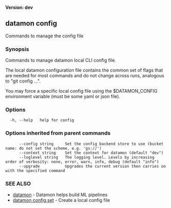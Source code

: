 **Version: dev**

## datamon config

Commands to manage the config file

### Synopsis

Commands to manage datamon local CLI config file.

The local datamon configuration file contains the common set of flags that are needed for most commands and do not change across runs,
analogous to "git config ...".

You may force a specific local config file using the $DATAMON_CONFIG environment variable (must be some yaml or json file).


### Options

```
  -h, --help   help for config
```

### Options inherited from parent commands

```
      --config string     Set the config backend store to use (bucket name: do not set the scheme, e.g. 'gs://')
      --context string    Set the context for datamon (default "dev")
      --loglevel string   The logging level. Levels by increasing order of verbosity: none, error, warn, info, debug (default "info")
      --upgrade           Upgrades the current version then carries on with the specified command
```

### SEE ALSO

* [datamon](datamon.md)	 - Datamon helps build ML pipelines
* [datamon config set](datamon_config_set.md)	 - Create a local config file

